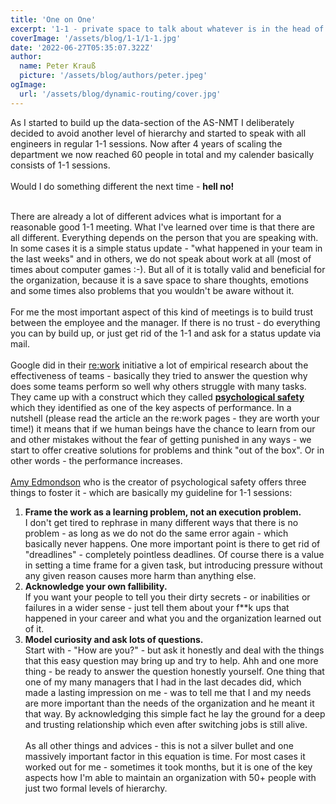 ```yaml
---
title: 'One on One'
excerpt: '1-1 - private space to talk about whatever is in the head of your people'
coverImage: '/assets/blog/1-1/1-1.jpg'
date: '2022-06-27T05:35:07.322Z'
author:
  name: Peter Krauß
  picture: '/assets/blog/authors/peter.jpeg'
ogImage:
  url: '/assets/blog/dynamic-routing/cover.jpg'
---
```


As I started to build up the data-section of the AS-NMT I deliberately decided to avoid another level of hierarchy and started to speak with all engineers in regular 1-1 sessions. Now after 4 years of scaling the department we now reached 60 people in total and my calender basically consists of 1-1 sessions.
<br><br>
Would I do something different the next time - **hell no!**
<br><br>

There are already a lot of different advices what is important for a reasonable good 1-1 meeting. What I've learned over time is that there are all different. Everything depends on the person that you are speaking with. In some cases it is a simple status update - "what happened in your team in the last weeks" and in others, we do not speak about work at all (most of times about computer games :-). But all of it is totally valid and beneficial for the organization, because it is a save space to share thoughts, emotions and some times also problems that you wouldn't be aware without it.
<br><br>
For me the most important aspect of this kind of meetings is to build trust between the employee and the manager. If there is no trust - do everything you can by build up, or just get rid of the 1-1 and ask for a status update via mail.
<br><br>
Google did in their [re:work](https://rework.withgoogle.com/guides/understanding-team-effectiveness/steps/foster-psychological-safety/) initiative a lot of empirical research about the effectiveness of teams - basically they tried to answer the question why does some teams perform so well why others struggle with many tasks.  
They came up with a construct which they called [**psychological safety**](https://www.jstor.org/stable/2666999) which they identified as one of the key aspects of performance. In a nutshell (please read the article an the re:work pages - they are worth your time!) it means that if we human beings have the chance to learn from our and other mistakes without the fear of getting punished in any ways - we start to offer creative solutions for problems and think "out of the box". Or in other words - the performance increases.  <br><br>
[Amy Edmondson](https://amycedmondson.com/) who is the creator of psychological safety offers three things to foster it - which are basically my guideline for 1-1 sessions:
1. **Frame the work as a learning problem, not an execution problem.**<br>
I don't get tired to rephrase in many different ways that there is no problem - as long as we do not do the same error again - which basically never happens. One more important point is there to get rid of "dreadlines" - completely pointless deadlines. Of course there is a value in setting a time frame for a given task, but introducing pressure without any given reason causes more harm than anything else.
2. **Acknowledge your own fallibility.**<br>
If you want your people to tell you their dirty secrets - or inabilities or failures in a wider sense - just tell them about your f**k ups that happened in your career and what you and the organization learned out of it.
3. **Model curiosity and ask lots of questions.** <br>
Start with - "How are you?" - but ask it honestly and deal with the things that this easy question may bring up and try to help. Ahh and one more thing - be ready to answer the question honestly yourself. One thing that one of my many managers that I had in the last decades did, which made a lasting impression on me - was to tell me that I and my needs are more important than the needs of the organization and he meant it that way. By acknowledging this simple fact he lay the ground for a deep and trusting relationship which even after switching jobs is still alive.
<br><br>
As all other things and advices - this is not a silver bullet and one massively important factor in this equation is time. For most cases it worked out for me - sometimes it took months, but it is one of the key aspects how I'm able to maintain an organization with 50+ people with just two formal levels of hierarchy.


